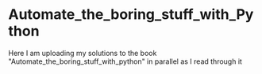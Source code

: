 # Automate_the_boring_stuff_with_Python
Here I am uploading my solutions to the book "Automate_the_boring_stuff_with_python" in parallel as I read through it
